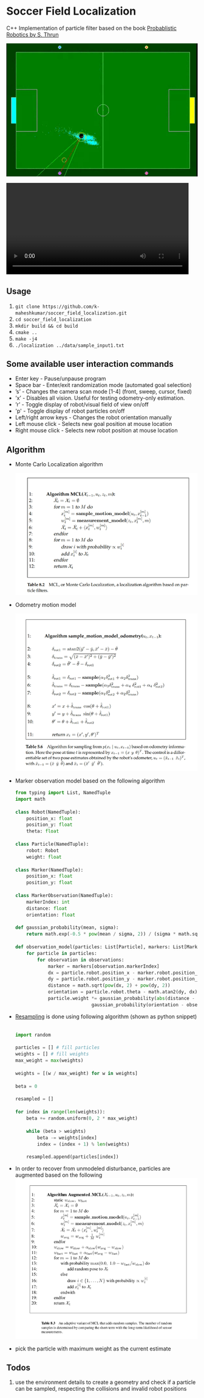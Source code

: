# Soccer Field Localization

C++ Implementation of particle filter based on the book [Probablistic Robotics by S. Thrun](http://www.probabilistic-robotics.org/)

![](docs/sample.jpg)

<video width="480" controls>
  <source src="docs/sample.mp4" type="video/mp4">
</video>

## Usage
1. `git clone https://github.com/k-maheshkumar/soccer_field_localization.git`
1. `cd soccer_field_localization`
1. `mkdir build && cd build`
1. `cmake ..`
1. `make -j4`
1. `./localization ../data/sample_input1.txt`

## Some available user interaction commands

- Enter key - Pause/unpause program
- Space bar - Enter/exit randomization mode (automated goal selection)
- ’s’ - Changes the camera scan mode [1-4] (front, sweep, cursor, fixed)
- ’x’ - Disables all vision. Useful for testing odometry-only estimation.
- ’r’ - Toggle display of robot/visual field of view on/off
- 'p' - Toggle display of robot particles on/off
- Left/right arrow keys - Changes the robot orientation manually
- Left mouse click - Selects new goal position at mouse location
- Right mouse click - Selects new robot position at mouse location

## Algorithm

- Monte Carlo Localization algorithm

    ![](docs/mcl_alg.jpg)

- Odometry motion model

    ![](docs/motion_model.jpg)

- Marker observation model based on the following algorithm
    ```python
    from typing import List, NamedTuple
    import math

    class Robot(NamedTuple):
        position_x: float
        position_y: float
        theta: float

    class Particle(NamedTuple):
        robot: Robot
        weight: float

    class Marker(NamedTuple):
        position_x: float
        position_y: float

    class MarkerObservation(NamedTuple):
        markerIndex: int
        distance: float
        orientation: float

    def gaussian_probability(mean, sigma):
        return math.exp(-0.5 * pow(mean / sigma, 2)) / (sigma * math.sqrt(2.0 * math.pi))

    def observation_model(particles: List[Particle], markers: List[Marker], observations: List[MarkerObservation], observation_noise: MarkerObservation):
        for particle in particles:
            for observation in observations:
                marker = markers[observation.markerIndex]
                dx = particle.robot.position_x - marker.robot.position_x
                dy = particle.robot.position_y - marker.robot.position_y
                distance = math.sqrt(pow(dx, 2) + pow(dy, 2))
                orientation = particle.robot.theta - math.atan2(dy, dx)
                particle.weight *= gaussian_probability(abs(distance - observation_noise.distance)) * \
                                gaussian_probability(orientation - observation_noise.orientation)


    ```
- [Resampling](https://www.youtube.com/watch?v=wNQVo6uOgYA) is done using following algorithm (shown as python snippet)

    ```python

    import random

    particles = [] # fill particles
    weights = [] # fill weights
    max_weight = max(weights)

    weights = [(w / max_weight) for w in weights]

    beta = 0

    resampled = []

    for index in range(len(weights)):
        beta += random.uniform(0, 2 * max_weight)

        while (beta > weights)
            beta -= weights[index]
            index = (index + 1) % len(weights)

        resampled.append(particles[index])
    ```


- In order to recover from unmodeled disturbance, particles are augmented based on the following ![](docs/particle_augmented_resampling.jpg)
- pick the particle with maximum weight as the current estimate

## Todos

1. use the environment details to create a geometry and check if a particle can be sampled, respecting the collisions and invalid robot positions





